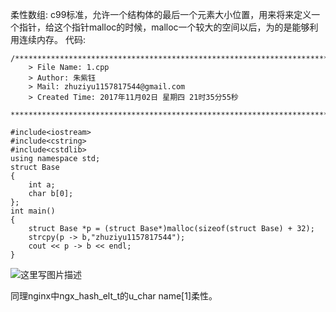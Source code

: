 柔性数组:
c99标准，允许一个结构体的最后一个元素大小位置，用来将来定义一个指针，给这个指针malloc的时候，malloc一个较大的空间以后，为的是能够利用连续内存。
代码:

```
/*************************************************************************
	> File Name: 1.cpp
	> Author: 朱紫钰
	> Mail: zhuziyu1157817544@gmail.com
	> Created Time: 2017年11月02日 星期四 21时35分55秒
 ************************************************************************/

#include<iostream>
#include<cstring>
#include<cstdlib>
using namespace std;
struct Base
{
    int a;
    char b[0];
};
int main()
{
    struct Base *p = (struct Base*)malloc(sizeof(struct Base) + 32);
    strcpy(p -> b,"zhuziyu1157817544");
    cout << p -> b << endl;
}
```

![这里写图片描述](http://img.blog.csdn.net/20171102213934200?watermark/2/text/aHR0cDovL2Jsb2cuY3Nkbi5uZXQvemh1eml5dTExNTc4MTc1NDQ=/font/5a6L5L2T/fontsize/400/fill/I0JBQkFCMA==/dissolve/70/gravity/SouthEast)

同理nginx中ngx_hash_elt_t的u_char name[1]柔性。
